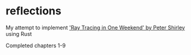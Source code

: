# reflections
My attempt to implement ['Ray Tracing in One Weekend' by Peter Shirley](https://raytracing.github.io/books/RayTracingInOneWeekend.html) using Rust

Completed chapters 1-9
